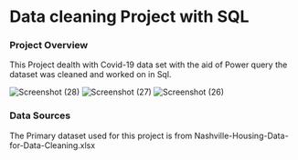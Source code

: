 # Data cleaning Project with SQL


### Project Overview
This Project dealth with Covid-19 data set with the aid of Power query the dataset was cleaned and worked on in Sql. 

![Screenshot (28)](https://github.com/Samuelekengita/Covid-Vaccination-Project-in-SQL/assets/162126123/d1082126-61a7-45e9-b0c7-7edeb34497a9)
![Screenshot (27)](https://github.com/Samuelekengita/Covid-Vaccination-Project-in-SQL/assets/162126123/c6d42bca-7f84-461f-91d8-d2315b75c8c9)
![Screenshot (26)](https://github.com/Samuelekengita/Covid-Vaccination-Project-in-SQL/assets/162126123/ddc84529-73ac-41c0-b34e-b03acf01bdd5)


### Data Sources
The Primary dataset used for this project is from Nashville-Housing-Data-for-Data-Cleaning.xlsx
